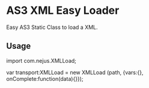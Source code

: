 AS3 XML Easy Loader
===================

Easy AS3 Static Class to load a XML.

Usage
-----
import com.nejus.XMLLoad;

var transport:XMLLoad = new XMLLoad (path, {vars:{}, onComplete:function(data){}});

